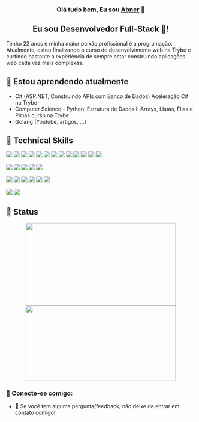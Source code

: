 <h3 align="center">
Olá tudo bem, Eu sou <a href="https://www.linkedin.com/in/abner-sousa/" target="_blank" rel="noreferrer">Abner</a> 👋
</h3>

<h2 align="center">
Eu sou Desenvolvedor Full-Stack 🎨!
</h2> 

Tenho 22 anos e minha maior paixão profissional é a programação. Atualmente, estou finalizando o curso de desenvolvimento web na Trybe e curtindo bastante a experiência de sempre estar construindo aplicações web cada vez mais complexas.

## 🌱 Estou aprendendo atualmente

- C# (ASP.NET, Construindo APIs com Banco de Dados) Aceleração C# na Trybe
- Computer Science - Python: Estrutura de Dados I: Arrays, Listas, Filas e Pilhas curso na Trybe
- Golang (Youtube, artigos, ...)

## 💼 Technical Skills

![](https://img.shields.io/badge/Code-C%23-%23239120.svg?style=flat&logo=c-sharp&logoColor=white)
![](https://img.shields.io/badge/Code-.NET-5C2D91?style=flat&logo=.net&logoColor=white)
![](https://img.shields.io/badge/Code-React-informational?style=flat&logo=react&color=61DAFB)
![](https://img.shields.io/badge/Code-Redux-informational?style=flat&logo=Redux&color=764ABC)
![](https://img.shields.io/badge/Code-JavaScript-informational?style=flat&logo=JavaScript&color=F7DF1E)
![](https://img.shields.io/badge/Code-HTML5-informational?style=flat&logo=HTML5&color=E34F26)
![](https://img.shields.io/badge/Code-Sequelize-informational?style=flat&logo=sequelize&logoColor=blue)
![](https://img.shields.io/badge/Code-Node.js-43853D?style=flat&logo=node.js&logoColor=green)
![](https://img.shields.io/badge/Code-TypeScript-007ACC?style=flat&logo=typescript&logoColor=white)
![](https://img.shields.io/badge/Code-MySQL-%2300f.svg?style=flat&logo=mysql&logoColor=white)
![](https://img.shields.io/badge/Code-JWT-black?style=flat&logo=JSON%20web%20tokens)
![](https://img.shields.io/badge/Code-MongoDB-4EA94B?style=flat&logo=mongodb&logoColor=white)
![](https://img.shields.io/badge/Code-Express.js-404D59?style=flat&logo=express&logoColor=black)

![](https://img.shields.io/badge/Tests-Mocha-%238D6748?style=flat&logo=mocha&logoColor=white)
![](https://img.shields.io/badge/Tests-Chai.js-323330?style=flat&logo=chai&logoColor=red)
![](https://img.shields.io/badge/Tests-Jest-%23C21325?style=flat&logo=jest&logoColor=white)
![](https://img.shields.io/badge/Tests-TestingLibrary-%23E33332?style=flat&logo=testing-library&logoColor=white)
![](https://img.shields.io/badge/Tests-Sinon.js-323330?style=flat&logo=sinon&logo=sinon)

![](https://img.shields.io/badge/Tools-NPM-informational?style=flat&logo=NPM&color=CB3837)
![](https://img.shields.io/badge/Tools-Heroku-informational?style=flat&logo=Heroku&color=430098)
![](https://img.shields.io/badge/Tools-Netlify-informational?style=flat&logo=netlify&color=00C7B7)
![](https://img.shields.io/badge/Tools-Git-informational?style=flat&logo=Git&color=F05032)
![](https://img.shields.io/badge/Tools-GitHub-informational?style=flat&logo=GitHub&color=181717)
![](https://img.shields.io/badge/Tools-Postman-FF6C37?style=flat&logo=postman&logoColor=white)


![](https://img.shields.io/badge/Style-CSS3-informational?style=flat&logo=CSS3&color=1572B6)
![](https://img.shields.io/badge/Code-Tailwind_CSS-38B2AC?style=flat&logo=tailwind-css&logoColor=white)

## 📜 Status

<div align="center">
  <img height="220em" width="400em" src="https://github-readme-stats.vercel.app/api/top-langs/?username=abnerferreiradesousa&layout=compact&show_icons=true&theme=dark&langs_count=10">
  <img height="200em" width="400em" src="https://github-readme-stats.vercel.app/api?username=abnerferreiradesousa&show_icons=true&theme=dark">
  
</div>

### 🤝 Conecte-se comigo:

- 💬 Se você tem alguma pergunta/feedback, não deixe de entrar em contato comigo!
